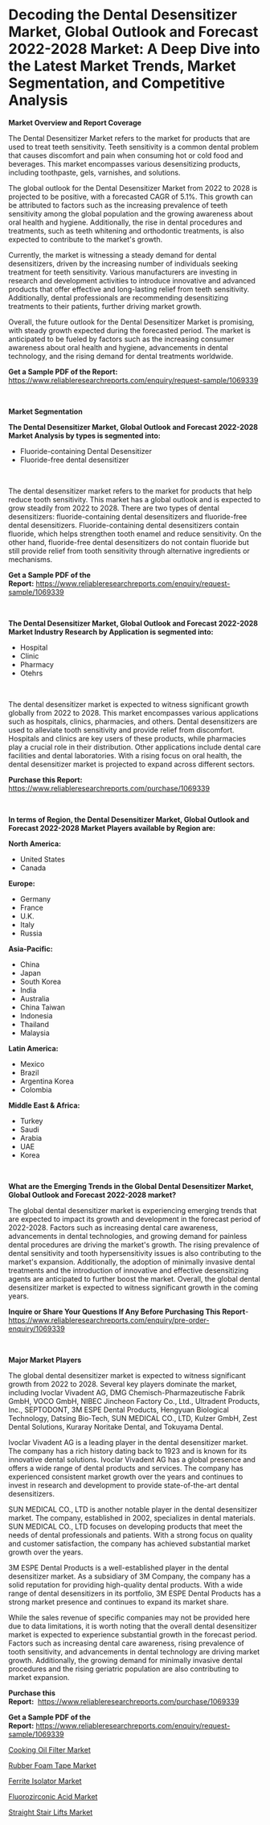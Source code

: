 <p><h1>Decoding the Dental Desensitizer Market, Global Outlook and Forecast 2022-2028 Market: A Deep Dive into the Latest Market Trends, Market Segmentation, and Competitive Analysis</h1></p><p><strong>Market Overview and Report Coverage</strong></p>
<p><p>The Dental Desensitizer Market refers to the market for products that are used to treat teeth sensitivity. Teeth sensitivity is a common dental problem that causes discomfort and pain when consuming hot or cold food and beverages. This market encompasses various desensitizing products, including toothpaste, gels, varnishes, and solutions.</p><p>The global outlook for the Dental Desensitizer Market from 2022 to 2028 is projected to be positive, with a forecasted CAGR of 5.1%. This growth can be attributed to factors such as the increasing prevalence of teeth sensitivity among the global population and the growing awareness about oral health and hygiene. Additionally, the rise in dental procedures and treatments, such as teeth whitening and orthodontic treatments, is also expected to contribute to the market's growth.</p><p>Currently, the market is witnessing a steady demand for dental desensitizers, driven by the increasing number of individuals seeking treatment for teeth sensitivity. Various manufacturers are investing in research and development activities to introduce innovative and advanced products that offer effective and long-lasting relief from teeth sensitivity. Additionally, dental professionals are recommending desensitizing treatments to their patients, further driving market growth.</p><p>Overall, the future outlook for the Dental Desensitizer Market is promising, with steady growth expected during the forecasted period. The market is anticipated to be fueled by factors such as the increasing consumer awareness about oral health and hygiene, advancements in dental technology, and the rising demand for dental treatments worldwide.</p></p>
<p><strong>Get a Sample PDF of the Report:</strong> <a href="https://www.reliableresearchreports.com/enquiry/request-sample/1069339">https://www.reliableresearchreports.com/enquiry/request-sample/1069339</a></p>
<p>&nbsp;</p>
<p><strong>Market Segmentation</strong></p>
<p><strong>The Dental Desensitizer Market, Global Outlook and Forecast 2022-2028 Market Analysis by types is segmented into:</strong></p>
<p><ul><li>Fluoride-containing Dental Desensitizer</li><li>Fluoride-free dental desensitizer</li></ul></p>
<p>&nbsp;</p>
<p><p>The dental desensitizer market refers to the market for products that help reduce tooth sensitivity. This market has a global outlook and is expected to grow steadily from 2022 to 2028. There are two types of dental desensitizers: fluoride-containing dental desensitizers and fluoride-free dental desensitizers. Fluoride-containing dental desensitizers contain fluoride, which helps strengthen tooth enamel and reduce sensitivity. On the other hand, fluoride-free dental desensitizers do not contain fluoride but still provide relief from tooth sensitivity through alternative ingredients or mechanisms.</p></p>
<p><strong>Get a Sample PDF of the Report:</strong>&nbsp;<a href="https://www.reliableresearchreports.com/enquiry/request-sample/1069339">https://www.reliableresearchreports.com/enquiry/request-sample/1069339</a></p>
<p>&nbsp;</p>
<p><strong>The Dental Desensitizer Market, Global Outlook and Forecast 2022-2028 Market Industry Research by Application is segmented into:</strong></p>
<p><ul><li>Hospital</li><li>Clinic</li><li>Pharmacy</li><li>Otehrs</li></ul></p>
<p>&nbsp;</p>
<p><p>The dental desensitizer market is expected to witness significant growth globally from 2022 to 2028. This market encompasses various applications such as hospitals, clinics, pharmacies, and others. Dental desensitizers are used to alleviate tooth sensitivity and provide relief from discomfort. Hospitals and clinics are key users of these products, while pharmacies play a crucial role in their distribution. Other applications include dental care facilities and dental laboratories. With a rising focus on oral health, the dental desensitizer market is projected to expand across different sectors.</p></p>
<p><strong>Purchase this Report:</strong>&nbsp; <a href="https://www.reliableresearchreports.com/purchase/1069339">https://www.reliableresearchreports.com/purchase/1069339</a></p>
<p>&nbsp;</p>
<p><strong>In terms of Region, the Dental Desensitizer Market, Global Outlook and Forecast 2022-2028 Market Players available by Region are:</strong></p>
<p>
    <p> <strong> North America: </strong>
        <ul>
            <li>United States</li>
            <li>Canada</li>
        </ul>
        </p> 
    <p> <strong> Europe: </strong>
        <ul>
            <li>Germany</li>
            <li>France</li>
            <li>U.K.</li>
            <li>Italy</li>
            <li>Russia</li>
        </ul>
        </p> 
    <p> <strong> Asia-Pacific: </strong>
        <ul>
            <li>China</li>
            <li>Japan</li>
            <li>South Korea</li>
            <li>India</li>
            <li>Australia</li>
            <li>China Taiwan</li>
            <li>Indonesia</li>
            <li>Thailand</li>
            <li>Malaysia</li>
        </ul>
        </p> 
    <p> <strong> Latin America: </strong>
        <ul>
            <li>Mexico</li>
            <li>Brazil</li>
            <li>Argentina Korea</li>
            <li>Colombia</li>
        </ul>
        </p> 
    <p> <strong> Middle East & Africa: </strong>
        <ul>
            <li>Turkey</li>
            <li>Saudi</li>
            <li>Arabia</li>
            <li>UAE</li>
            <li>Korea</li>
        </ul>
    </p>
    </p>
<p>&nbsp;</p>
<p><strong>What are the Emerging Trends in the Global Dental Desensitizer Market, Global Outlook and Forecast 2022-2028 market?</strong></p>
<p><p>The global dental desensitizer market is experiencing emerging trends that are expected to impact its growth and development in the forecast period of 2022-2028. Factors such as increasing dental care awareness, advancements in dental technologies, and growing demand for painless dental procedures are driving the market's growth. The rising prevalence of dental sensitivity and tooth hypersensitivity issues is also contributing to the market's expansion. Additionally, the adoption of minimally invasive dental treatments and the introduction of innovative and effective desensitizing agents are anticipated to further boost the market. Overall, the global dental desensitizer market is expected to witness significant growth in the coming years.</p></p>
<p><strong>Inquire or Share Your Questions If Any Before Purchasing This Report</strong>- <a href="https://www.reliableresearchreports.com/enquiry/pre-order-enquiry/1069339">https://www.reliableresearchreports.com/enquiry/pre-order-enquiry/1069339</a></p>
<p>&nbsp;</p>
<p><strong>Major Market Players</strong></p>
<p><p>The global dental desensitizer market is expected to witness significant growth from 2022 to 2028. Several key players dominate the market, including Ivoclar Vivadent AG, DMG Chemisch-Pharmazeutische Fabrik GmbH, VOCO GmbH, NIBEC Jincheon Factory Co., Ltd., Ultradent Products, Inc., SEPTODONT, 3M ESPE Dental Products, Hengyuan Biological Technology, Datsing Bio-Tech, SUN MEDICAL CO., LTD, Kulzer GmbH, Zest Dental Solutions, Kuraray Noritake Dental, and Tokuyama Dental.</p><p>Ivoclar Vivadent AG is a leading player in the dental desensitizer market. The company has a rich history dating back to 1923 and is known for its innovative dental solutions. Ivoclar Vivadent AG has a global presence and offers a wide range of dental products and services. The company has experienced consistent market growth over the years and continues to invest in research and development to provide state-of-the-art dental desensitizers.</p><p>SUN MEDICAL CO., LTD is another notable player in the dental desensitizer market. The company, established in 2002, specializes in dental materials. SUN MEDICAL CO., LTD focuses on developing products that meet the needs of dental professionals and patients. With a strong focus on quality and customer satisfaction, the company has achieved substantial market growth over the years.</p><p>3M ESPE Dental Products is a well-established player in the dental desensitizer market. As a subsidiary of 3M Company, the company has a solid reputation for providing high-quality dental products. With a wide range of dental desensitizers in its portfolio, 3M ESPE Dental Products has a strong market presence and continues to expand its market share.</p><p>While the sales revenue of specific companies may not be provided here due to data limitations, it is worth noting that the overall dental desensitizer market is expected to experience substantial growth in the forecast period. Factors such as increasing dental care awareness, rising prevalence of tooth sensitivity, and advancements in dental technology are driving market growth. Additionally, the growing demand for minimally invasive dental procedures and the rising geriatric population are also contributing to market expansion.</p></p>
<p><strong>Purchase this Report:</strong>&nbsp;&nbsp;<a href="https://www.reliableresearchreports.com/purchase/1069339">https://www.reliableresearchreports.com/purchase/1069339</a></p>
<p></p>
<p><strong>Get a Sample PDF of the Report:</strong>&nbsp;<a href="https://www.reliableresearchreports.com/enquiry/request-sample/1069339">https://www.reliableresearchreports.com/enquiry/request-sample/1069339</a></p>
<p><p><a href="https://www.linkedin.com/pulse/cooking-oil-filter-market-size-growth-forecast-from-2023-y6lme/">Cooking Oil Filter Market</a></p><p><a href="https://medium.com/@rosm15203/rubber-foam-tape-market-size-growth-forecast-2023-2030-911292df64c8">Rubber Foam Tape Market</a></p><p><a href="https://www.reportprime.com/ferrite-isolator-r3826">Ferrite Isolator Market</a></p><p><a href="https://medium.com/@mariad13206/fluorozirconic-acid-market-size-growth-forecast-2023-2030-634933e14dcf">Fluorozirconic Acid Market</a></p><p><a href="https://www.linkedin.com/pulse/straight-stair-lifts-market-insights-players-forecast-bl4se/">Straight Stair Lifts Market</a></p></p>